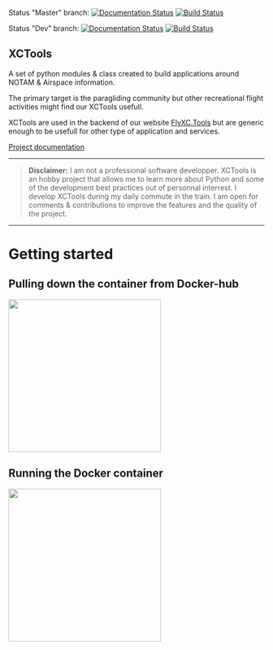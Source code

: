 Status "Master" branch:
[![Documentation Status](https://readthedocs.org/projects/xctools/badge/?version=master)](https://xctools.readthedocs.io/en/master/?badge=master) [![Build Status](https://travis-ci.org/ogosselet/xctools.svg?branch=master)](https://travis-ci.org/ogosselet/xctools)

Status "Dev" branch:
[![Documentation Status](https://readthedocs.org/projects/xctools/badge/?version=dev)](https://xctools.readthedocs.io/en/dev/?badge=dev) [![Build Status](https://travis-ci.org/ogosselet/xctools.svg?branch=dev)](https://travis-ci.org/ogosselet/xctools)

XCTools
-------

A set of python modules & class created to build applications around NOTAM & Airspace information.

The primary target is the paragliding community but other recreational flight activities might find our XCTools usefull.

XCTools are used in the backend of our website [FlyXC.Tools](http://www.flyxc.tools/) but are generic enough to be usefull for other type of application and services.

[Project documentation](https://xctools.readthedocs.io/en/latest/)

---

> **Disclaimer:** I am not a professional software developper. XCTools is an hobby project
> that allows me to learn more about Python and some of the development best practices out of personnal
> interrest. 
> I develop XCTools during my daily commute in the train.
> I am open for comments & contributions to improve the features and the quality of the project.

---

# Getting started

## Pulling down the container from Docker-hub

<a href="https://asciinema.org/a/232455?speed=2&autoplay=1&rows=20&cols=120" target="_blank"><img src="https://asciinema.org/a/232455.svg" height="300em;"/></a>

## Running the Docker container

<a href="https://asciinema.org/a/232458?speed=2&autoplay=1&rows=20&cols=120" target="_blank"><img src="https://asciinema.org/a/232458.svg"  height="300em;"/></a>

